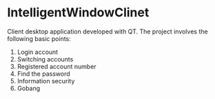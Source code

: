 # IntelligentWindowClinet
Client desktop application developed with QT.
The project involves the following basic points:
  1. Login account
  2. Switching accounts
  3. Registered account number
  4. Find the password
  5. Information security
  6. Gobang
